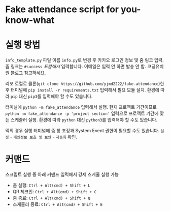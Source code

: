 # Fake attendance script for you-know-what

# 실행 방법
`info_template.py` 파일 이름 `info.py`로 변경 후 카카오 로그인 정보 및 줌 링크 입력. 줌 링크는 `#success` _포함해서_ 입력합니다. 이메일은 입력 안 하면 발송 안 함. 코딩유치원 [블로그](https://coding-kindergarten.tistory.com/204) 참고하세요.

리포 로컬로 클론(`git clone https://github.com/yjmd2222/fake-attendance`)한 후 터미널에 `pip install -r requirements.txt` 입력해서 필요 모듈 설치. 환경에 따라 `pip` 대신 `pip3`를 입력해야 할 수도 있습니다.

터미널에 `python -m fake_attendance` 입력해서 실행. 현재 프로젝트 기간이므로 `python -m fake_attendance -p 'project section'` 입력으로 프로젝트 기간에 맞는 스케줄러 실행. 환경에 따라 `python` 대신 `python3`를 입력해야 할 수도 있습니다.

맥의 경우 실행 터미널에 줌 창 조정과 System Event 권한이 필요할 수도 있습니다. `설정` - `개인정보 보호 및 보안` - `자동화` 확인.

# 커맨드
스크립트 실행 중 아래 커맨드 입력해서 강제 스케줄 실행 가능
- 줌 실행: `Ctrl + Alt(cmd) + Shift + L`
- QR 체크인: `Ctrl + Alt(cmd) + Shift + C`
- 줌 종료: `Ctrl + Alt(cmd) + Shift + Q`
- 스케줄러 종료: `Ctrl + Alt(cmd) + Shift + E`
